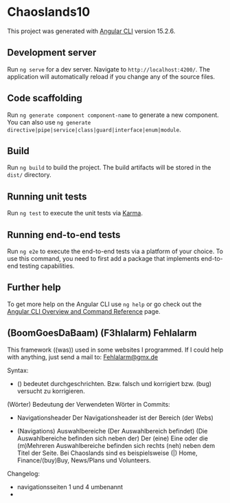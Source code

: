 # Chaoslands10

This project was generated with [Angular CLI](https://github.com/angular/angular-cli) version 15.2.6.

## Development server

Run `ng serve` for a dev server. Navigate to `http://localhost:4200/`. The application will automatically reload if you change any of the source files.

## Code scaffolding

Run `ng generate component component-name` to generate a new component. You can also use `ng generate directive|pipe|service|class|guard|interface|enum|module`.

## Build

Run `ng build` to build the project. The build artifacts will be stored in the `dist/` directory.

## Running unit tests

Run `ng test` to execute the unit tests via [Karma](https://karma-runner.github.io).

## Running end-to-end tests

Run `ng e2e` to execute the end-to-end tests via a platform of your choice. To use this command, you need to first add a package that implements end-to-end testing capabilities.

## Further help

To get more help on the Angular CLI use `ng help` or go check out the [Angular CLI Overview and Command Reference](https://angular.io/cli) page.

## (BoomGoesDaBaam) (F3hlalarm) Fehlalarm

This framework ((was)) used in some websites I programmed. If I could help with anything, just send a mail to: Fehlalarm@gmx.de

Syntax:
- () bedeutet durchgeschrichten. Bzw. falsch und korrigiert bzw. (bug) versucht zu korrigieren.

(Wörter) Bedeutung der Verwendeten Wörter in Commits:
- Navigationsheader
Der Navigationsheader ist der Bereich (der Webs) 

- (Navigations) Auswahlbereiche
(Der Auswahlbereich befindet) (Die Auswahlbereiche befinden sich neben der) Der (eine) Eine oder die (m)Mehreren Auswahlbereiche befinden sich
rechts (neh) neben dem Titel der Seite. Bei Chaoslands sind es beispielsweise (|) Home, Finance/(buy)Buy, News/Plans und Volunteers.  

Changelog:
- navigationsseiten 1 und 4 umbenannt 
- 